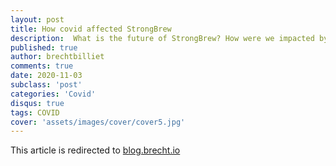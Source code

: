 ```yaml
---
layout: post
title: How covid affected StrongBrew
description:  What is the future of StrongBrew? How were we impacted by COVID?
published: true
author: brechtbilliet
comments: true
date: 2020-11-03
subclass: 'post'
categories: 'Covid'
disqus: true
tags: COVID
cover: 'assets/images/cover/cover5.jpg'
---
```


This article is redirected to [blog.brecht.io](https://blog.brecht.io)

